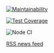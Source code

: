 [![Maintainability](https://api.codeclimate.com/v1/badges/e4bc69461b7be0dada31/maintainability)](https://codeclimate.com/github/buba1301/frontend-project-lvl3/maintainability)

[![Test Coverage](https://api.codeclimate.com/v1/badges/e4bc69461b7be0dada31/test_coverage)](https://codeclimate.com/github/buba1301/frontend-project-lvl3/test_coverage)

![Node CI](https://github.com/buba1301/frontend-project-lvl3/workflows/Node%20CI/badge.svg)


[RSS news feed](file:///Users/buba1301/Develop/Hexlet/frontend-project-lvl3/template.html)